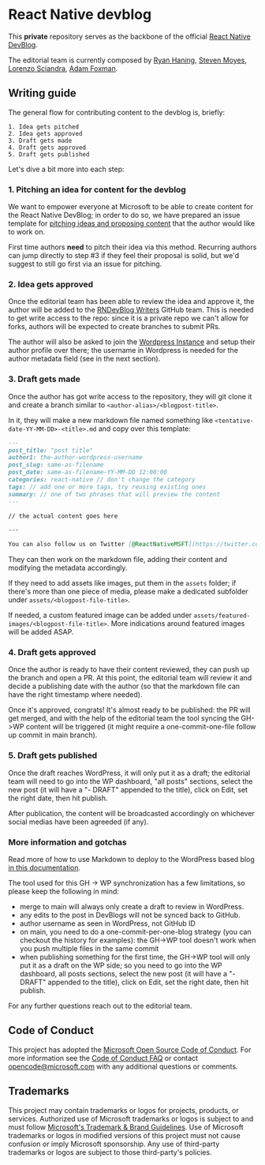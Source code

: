 # React Native devblog

This **private** repository serves as the backbone of the official [React Native DevBlog](https://devblogs.microsoft.com/react-native/).

The editorial team is currently composed by [Ryan Haning](https://github.com/rhaning), [Steven Moyes](https://github.com/stmoy), [Lorenzo Sciandra](https://github.com/kelset), [Adam Foxman](https://github.com/afoxman).

## Writing guide

The general flow for contributing content to the devblog is, briefly:

    1. Idea gets pitched
    2. Idea gets approved
    3. Draft gets made
    4. Draft gets approved
    5. Draft gets published

Let's dive a bit more into each step:

### 1. Pitching an idea for content for the devblog

We want to empower everyone at Microsoft to be able to create content for the React Native DevBlog; in order to do so, we have prepared an issue template for [pitching ideas and proposing content](https://github.com/microsoft/react-native-devblog/issues/new?assignees=&labels=pitch&template=pitch-idea.yml&title=%5BPitch%5D%3A+) that the author would like to work on.

First time authors **need** to pitch their idea via this method. Recurring authors can jump directly to step #3 if they feel their proposal is solid, but we'd suggest to still go first via an issue for pitching.

### 2. Idea gets approved

Once the editorial team has been able to review the idea and approve it, the author will be added to the [RNDevBlog Writers](https://github.com/orgs/microsoft/teams/rndevblog-writers) GitHub team. This is needed to get write access to the repo: since it is a private repo we can't allow for forks, authors will be expected to create branches to submit PRs.

The author will also be asked to join the [Wordpress Instance](https://devblogs.microsoft.com/react-native/wp-admin/users.php) and setup their author profile over there; the username in Wordpress is needed for the author metadata field (see in the next section).

### 3. Draft gets made

Once the author has got write access to the repository, they will git clone it and create a branch similar to `<author-alias>/<blogpost-title>`.

In it, they will make a new markdown file named something like `<tentative-date-YY-MM-DD>-<title>.md` and copy over this template:

```md
---
post_title: "post title"
author1: the-author-wordpress-username
post_slug: same-as-filename
post_date: same-as-filename-YY-MM-DD 12:00:00
categories: react-native // don't change the category
tags: // add one or more tags, try reusing existing ones
summary: // one of two phrases that will preview the content
---

// the actual content goes here

---

You can also follow us on Twitter [@ReactNativeMSFT](https://twitter.com/reactnativemsft) to keep up to date on news, feature roadmaps, and more.
```

They can then work on the markdown file, adding their content and modifying the metadata accordingly.

If they need to add assets like images, put them in the `assets` folder; if there's more than one piece of media, please make a dedicated subfolder under `assets/<blogpost-file-title>`.

If needed, a custom featured image can be added under `assets/featured-images/<blogpost-file-title>`. More indications around featured images will be added ASAP.

### 4. Draft gets approved

Once the author is ready to have their content reviewed, they can push up the branch and open a PR. At this point, the editorial team will review it and decide a publishing date with the author (so that the markdown file can have the right timestamp where needed).

Once it's approved, congrats! It's almost ready to be published: the PR will get merged, and with the help of the editorial team the tool syncing the GH->WP content will be triggered (it might require a one-commit-one-file follow up commit in main branch).

### 5. Draft gets published

Once the draft reaches WordPress, it will only put it as a draft; the editorial team will need to go into the WP dashboard, "all posts" sections, select the new post (it will have a "- DRAFT" appended to the title), click on Edit, set the right date, then hit publish.

After publication, the content will be broadcasted accordingly on whichever social medias have been agreeded (if any).

### More information and gotchas

Read more of how to use Markdown to deploy to the WordPress based blog [in this documentation](https://dev.azure.com/devdiv/DevDiv/_wiki/wikis/DevDiv.wiki/10339/Drafting-in-GitHub?anchor=template-to-add-at-the-top-of-a-github-file).

The tool used for this GH -> WP synchronization has a few limitations, so please keep the following in mind:

- merge to main will always only create a draft to review in WordPress.
- any edits to the post in DevBlogs will not be synced back to GitHub.
- author username as seen in WordPress, not GitHub ID
- on main, you need to do a one-commit-per-one-blog strategy (you can checkout the history for examples): the GH->WP tool doesn't work when you push multiple files in the same commit
- when publishing something for the first time, the GH->WP tool will only put it as a draft on the WP side; so you need to go into the WP dashboard, all posts sections, select the new post (it will have a "- DRAFT" appended to the title), click on Edit, set the right date, then hit publish.

For any further questions reach out to the editorial team.

## Code of Conduct

This project has adopted the [Microsoft Open Source Code of Conduct](https://opensource.microsoft.com/codeofconduct/).
For more information see the [Code of Conduct FAQ](https://opensource.microsoft.com/codeofconduct/faq/) or
contact [opencode@microsoft.com](mailto:opencode@microsoft.com) with any additional questions or comments.

## Trademarks

This project may contain trademarks or logos for projects, products, or services. Authorized use of Microsoft
trademarks or logos is subject to and must follow
[Microsoft's Trademark & Brand Guidelines](https://www.microsoft.com/en-us/legal/intellectualproperty/trademarks/usage/general).
Use of Microsoft trademarks or logos in modified versions of this project must not cause confusion or imply Microsoft sponsorship.
Any use of third-party trademarks or logos are subject to those third-party's policies.
